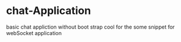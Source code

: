chat-Application
================

basic chat appliction without boot strap
cool for the some snippet for webSocket application
